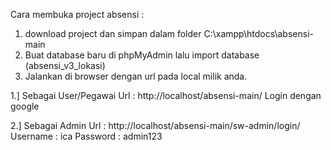 Cara membuka project absensi :
1. download project dan simpan dalam folder C:\xampp\htdocs\absensi-main
2. Buat database baru di phpMyAdmin lalu import database (absensi_v3_lokasi)
3. Jalankan di browser dengan url pada local milik anda.

1.] Sebagai User/Pegawai 
Url : http://localhost/absensi-main/
Login dengan google 

2.] Sebagai Admin 
Url  : http://localhost/absensi-main/sw-admin/login/
Username : ica
Password : admin123 
